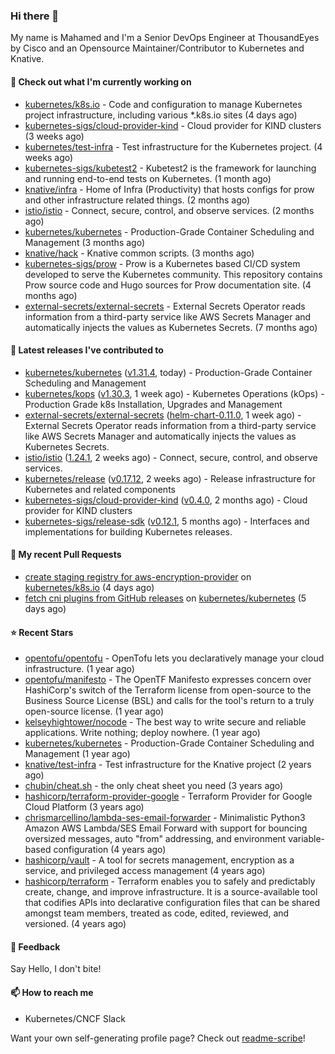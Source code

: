 ### Hi there 👋

My name is Mahamed and I'm a Senior DevOps Engineer at ThousandEyes by Cisco and an Opensource Maintainer/Contributor to Kubernetes and Knative.

#### 👷 Check out what I'm currently working on

- [kubernetes/k8s.io](https://github.com/kubernetes/k8s.io) - Code and configuration to manage Kubernetes project infrastructure, including various *.k8s.io sites (4 days ago)
- [kubernetes-sigs/cloud-provider-kind](https://github.com/kubernetes-sigs/cloud-provider-kind) - Cloud provider for KIND clusters (3 weeks ago)
- [kubernetes/test-infra](https://github.com/kubernetes/test-infra) - Test infrastructure for the Kubernetes project. (4 weeks ago)
- [kubernetes-sigs/kubetest2](https://github.com/kubernetes-sigs/kubetest2) - Kubetest2 is the framework for launching and running end-to-end tests on Kubernetes. (1 month ago)
- [knative/infra](https://github.com/knative/infra) - Home of Infra (Productivity) that hosts configs for prow and other infrastructure related things. (2 months ago)
- [istio/istio](https://github.com/istio/istio) - Connect, secure, control, and observe services. (2 months ago)
- [kubernetes/kubernetes](https://github.com/kubernetes/kubernetes) - Production-Grade Container Scheduling and Management (3 months ago)
- [knative/hack](https://github.com/knative/hack) - Knative common scripts. (3 months ago)
- [kubernetes-sigs/prow](https://github.com/kubernetes-sigs/prow) - Prow is a Kubernetes based CI/CD system developed to serve the Kubernetes community. This repository contains Prow source code and Hugo sources for Prow documentation site.  (4 months ago)
- [external-secrets/external-secrets](https://github.com/external-secrets/external-secrets) - External Secrets Operator reads information from a third-party service like AWS Secrets Manager and automatically injects the values as Kubernetes Secrets. (7 months ago)

#### 🔭 Latest releases I've contributed to

- [kubernetes/kubernetes](https://github.com/kubernetes/kubernetes) ([v1.31.4](https://github.com/kubernetes/kubernetes/releases/tag/v1.31.4), today) - Production-Grade Container Scheduling and Management
- [kubernetes/kops](https://github.com/kubernetes/kops) ([v1.30.3](https://github.com/kubernetes/kops/releases/tag/v1.30.3), 1 week ago) - Kubernetes Operations (kOps) - Production Grade k8s Installation, Upgrades and Management
- [external-secrets/external-secrets](https://github.com/external-secrets/external-secrets) ([helm-chart-0.11.0](https://github.com/external-secrets/external-secrets/releases/tag/helm-chart-0.11.0), 1 week ago) - External Secrets Operator reads information from a third-party service like AWS Secrets Manager and automatically injects the values as Kubernetes Secrets.
- [istio/istio](https://github.com/istio/istio) ([1.24.1](https://github.com/istio/istio/releases/tag/1.24.1), 2 weeks ago) - Connect, secure, control, and observe services.
- [kubernetes/release](https://github.com/kubernetes/release) ([v0.17.12](https://github.com/kubernetes/release/releases/tag/v0.17.12), 2 weeks ago) - Release infrastructure for Kubernetes and related components
- [kubernetes-sigs/cloud-provider-kind](https://github.com/kubernetes-sigs/cloud-provider-kind) ([v0.4.0](https://github.com/kubernetes-sigs/cloud-provider-kind/releases/tag/v0.4.0), 2 months ago) - Cloud provider for KIND clusters
- [kubernetes-sigs/release-sdk](https://github.com/kubernetes-sigs/release-sdk) ([v0.12.1](https://github.com/kubernetes-sigs/release-sdk/releases/tag/v0.12.1), 5 months ago) - Interfaces and implementations for building Kubernetes releases.

#### 🔨 My recent Pull Requests

- [create staging registry for aws-encryption-provider](https://github.com/kubernetes/k8s.io/pull/7587) on [kubernetes/k8s.io](https://github.com/kubernetes/k8s.io) (4 days ago)
- [fetch cni plugins from GitHub releases](https://github.com/kubernetes/kubernetes/pull/129095) on [kubernetes/kubernetes](https://github.com/kubernetes/kubernetes) (5 days ago)

#### ⭐ Recent Stars

- [opentofu/opentofu](https://github.com/opentofu/opentofu) - OpenTofu lets you declaratively manage your cloud infrastructure. (1 year ago)
- [opentofu/manifesto](https://github.com/opentofu/manifesto) - The OpenTF Manifesto expresses concern over HashiCorp&#39;s switch of the Terraform license from open-source to the Business Source License (BSL) and calls for the tool&#39;s return to a truly open-source license. (1 year ago)
- [kelseyhightower/nocode](https://github.com/kelseyhightower/nocode) - The best way to write secure and reliable applications. Write nothing; deploy nowhere. (1 year ago)
- [kubernetes/kubernetes](https://github.com/kubernetes/kubernetes) - Production-Grade Container Scheduling and Management (1 year ago)
- [knative/test-infra](https://github.com/knative/test-infra) - Test infrastructure for the Knative project (2 years ago)
- [chubin/cheat.sh](https://github.com/chubin/cheat.sh) - the only cheat sheet you need (3 years ago)
- [hashicorp/terraform-provider-google](https://github.com/hashicorp/terraform-provider-google) - Terraform Provider for Google Cloud Platform (3 years ago)
- [chrismarcellino/lambda-ses-email-forwarder](https://github.com/chrismarcellino/lambda-ses-email-forwarder) - Minimalistic Python3 Amazon AWS Lambda/SES Email Forward with support for bouncing oversized messages, auto &#34;from&#34; addressing, and environment variable-based configuration (4 years ago)
- [hashicorp/vault](https://github.com/hashicorp/vault) - A tool for secrets management, encryption as a service, and privileged access management (4 years ago)
- [hashicorp/terraform](https://github.com/hashicorp/terraform) - Terraform enables you to safely and predictably create, change, and improve infrastructure. It is a source-available tool that codifies APIs into declarative configuration files that can be shared amongst team members, treated as code, edited, reviewed, and versioned. (4 years ago)

#### 💬 Feedback

Say Hello, I don't bite!

#### 📫 How to reach me

- Kubernetes/CNCF Slack

Want your own self-generating profile page? Check out [readme-scribe](https://github.com/muesli/readme-scribe)!


